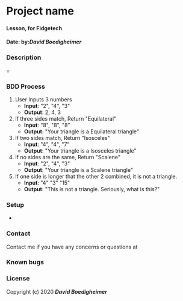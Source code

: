 # Project name
#### Lesson, for Fidgetech
#### Date:  by:_**David Boedigheimer**_
### Description
=
### BDD Process
1. User Inputs 3 numbers
      * **Input**: "2", "4", "3"
      * **Output**: 2, 4, 3
2. If three sides match, Return "Equilateral"
      * **Input**: "8", "8", "8"
      * **Output**: "Your triangle is a Equilateral triangle"
3. If two sides match, Return "Isosceles"
      * **Input**: "4", "4", "7"
      * **Output**: "Your triangle is a Isosceles triangle"
4. If no sides are the same, Return "Scalene"
      * **Input**: "2", "4", "3"
      * **Output**: "Your triangle is a Scalene triangle"
5. If one side is longer that the other 2 combined, it is not a triangle.
      * **Input**: "4" "3" "15"
      * **Output**: "This is not a triangle. Seriously, what is this?"
### Setup
*
### Contact
Contact me if you have any concerns or questions at
### Known bugs

### License

Copyright (c) 2020 _**David Boedigheimer**_